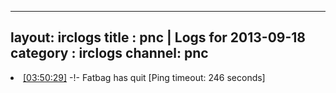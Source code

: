 
---
layout: irclogs
title : pnc | Logs for 2013-09-18
category : irclogs
channel: pnc
---
<li class="logitem"><a href="#03:50:29" name="03:50:29" class="time">[03:50:29]</a> -!- <span class="quit">Fatbag</span> has quit [Ping timeout: 246 seconds] </li>


